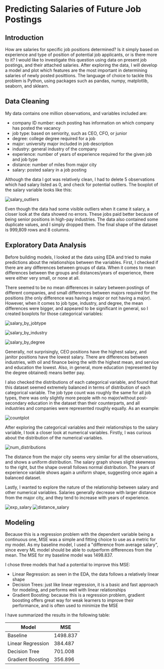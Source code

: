 # Predicting Salaries of Future Job Postings

## Introduction
How are salaries for specific job positions determined? Is it simply based on experience and type of position of potential job applicants, or is there more to it? I would like to investigate this question using data on present job postings, and their attached salaries. After exploring the data, I will develop a model and plot which features are the most important in determining salaries of newly posted posittions. The language of choice to tackle this problem is Python, using packages such as pandas, numpy, matplotlib, seaborn, and sklearn.

## Data Cleaning
My data contains one million observations, and variables included are:
- company ID number: each posting has information on which company has posted the vacancy
- job type: based on seniority, such as CEO, CFO, or junior
- degree: college degree required for a job
- major: university major included in job description
- industry: general industry of the company
- experience: number of years of experience required for the given job and job type
- distance: number of miles from major city
- salary: posted salary in a job posting

Although the data I got was relatively clean, I had to delete 5 observations which had salary listed as 0, and check for potential outliers. The boxplot of the salary variable looks like this:

![salary_outliers](https://github.com/lukasbarbuscak/Salary-Prediction/blob/master/images/salary_outliers.PNG)

Even though the data had some visible outliers when it came it salary, a closer look at the data showed no errors. These jobs paid better because of being senior positions in high-pay industries. The data also contained some duplicate values, and I simply dropped them. The final shape of the dataset is 999,809 rows and 8 columns.

## Exploratory Data Analysis
Before building models, I looked at the data using EDA and tried to make predictions about the relationships between the variables. First, I checked if there are any differences between groups of data. When it comes to mean differences between the groups and distances/years of experience, there were either very small, or none at all.

There seemed to be no mean differences in salary between postings of different companies, and small differences between majors required for the positions (the only difference was having a major or not having a major). However, when it comes to job type, industry, and degree, the mean differences were bigger, and appeared to be significant in general, so I created boxplots for those categorical variables:

![salary_by_jobtype](https://github.com/lukasbarbuscak/Salary-Prediction/blob/master/images/salary_by_jobtype.PNG)

![salary_by_industry](https://github.com/lukasbarbuscak/Salary-Prediction/blob/master/images/salary_by_industry.PNG)

![salary_by_degree](https://github.com/lukasbarbuscak/Salary-Prediction/blob/master/images/salary_by_degree.PNG)

Generally, not surprisingly, CEO positions have the highest salary, and janitor positions have the lowest salary. There are differences between industries, with oil and finance being the with the highest mean, and service and education the lowest. Also, in general, more education (represented by the degree obtained) means better pay.

I also checked the distributions of each categorical variable, and found that this dataset seemed extremely balanced in terms of distribution of each categorical variable. The job type count was roughly the same for all job types, there was only slightly more people with no major/without post-secondary education in the dataset than their counterparts, and all industries and companies were represented roughly equally. As an example:


![countplot](https://github.com/lukasbarbuscak/Salary-Prediction/blob/master/images/countplot.PNG)

After exploring the categorical variables and their relationships to the salary variable, I took a closer look at numerical variables. Firstly, I was curious about the distribution of the numerical variables.


![num_distributions](https://github.com/lukasbarbuscak/Salary-Prediction/blob/master/images/num_distributions.PNG)

The distance from the major city seems very similar for all the observations, and shows a uniform distribution. The salary graph shows slight skewness to the right, but the shape overall follows normal distribution. The years of experience variable shows again a uniform shape, suggesting once again a balanced dataset.

Lastly, I wanted to explore the nature of the relationship between salary and other numerical variables. Salaries generally decrease with larger distance from the major city, and they tend to increase with years of experience.

![exp_salary](https://github.com/lukasbarbuscak/Salary-Prediction/blob/master/images/exp_salary.PNG) 
![distance_salary](https://github.com/lukasbarbuscak/Salary-Prediction/blob/master/images/distance_salary.PNG)

## Modeling

Because this is a regression problem with the dependent variable being a continuous one, MSE was a simple and fitting choice to use as a metric for my model. As my baseline model, I used a "difference from average salary", since every ML model should be able to outperform differences from the mean. The MSE for my baseline model was 1498.837. 

I chose three models that had a potential to improve this MSE:
- Linear Regression: as seen in the EDA, the data follows a relatively linear shape
- Decision Trees: just like linear regression, it is a basic and fast approach for modeling, and performs well with linear relationships
- Gradient Boosting: because this is a regression problem, gradient boosting offers great way for weak learners to improve their performance, and is often used to minimize the MSE

I have summarized the results in the following table:

| Model  | MSE |
| ------------- | ------------- |
| Baseline  | 1498.837  |
| Linear Regression  | 384.487  |
| Decision Tree  | 701.008  |
| Gradient Boosting  | 356.896  |

